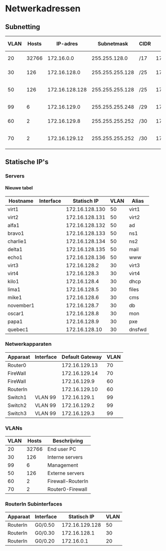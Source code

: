 # Netwerkadressen

## Subnetting

| VLAN  | Hosts | IP-adres       | Subnetmask      | CIDR | Default Gateway | Broadcast adres | Bruikbare adressen                |
|-------|-------|----------------|-----------------|------|-----------------|-----------------|-----------------------------------|
| 20    | 32766 | 172.16.0.0     | 255.255.128.0   | /17  | 172.16.0.1      | 172.16.127.255  | 172.16.0.1     -  172.16.127.254  |
| 30    | 126   | 172.16.128.0   | 255.255.255.128 | /25  | 172.16.128.1    | 172.16.128.127  | 172.16.128.1   -  172.16.128.126  |
| 50    | 126   | 172.16.128.128 | 255.255.255.128 | /25  | 172.16.128.129  | 172.16.128.255  | 172.16.128.129 -  172.16.128.254  |
| 99    | 6     | 172.16.129.0   | 255.255.255.248 | /29  | 172.16.129.1    | 172.16.129.7    | 172.16.129.1   -  172.16.129.6    |
| 60    | 2     | 172.16.129.8   | 255.255.255.252 | /30  | 172.16.129.9    | 172.16.129.11   | 172.16.129.9   -  172.16.129.10   |
| 70    | 2     | 172.16.129.12  | 255.255.255.252 | /30  | 172.16.129.13   | 172.16.129.15   | 172.16.129.13  -  172.16.129.14   |


## Statische IP's

### Servers

#### Nieuwe tabel

| Hostname  | Interface | Statisch IP    | VLAN | Alias  |
| --------- | --------- | -------------- | ---- | ------ |
| virt1     |           | 172.16.128.130 | 50   | virt1  |
| virt2     |           | 172.16.128.131 | 50   | virt2  |
| alfa1     |           | 172.16.128.132 | 50   | ad     |
| bravo1    |           | 172.16.128.133 | 50   | ns1    |
| charlie1  |           | 172.16.128.134 | 50   | ns2    |
| delta1    |           | 172.16.128.135 | 50   | mail   |
| echo1     |           | 172.16.128.136 | 50   | www    |
| virt3     |           | 172.16.128.2   | 30   | virt3  |
| virt4     |           | 172.16.128.3   | 30   | virt4  |
| kilo1     |           | 172.16.128.4   | 30   | dhcp   |
| lima1     |           | 172.16.128.5   | 30   | files  |
| mike1     |           | 172.16.128.6   | 30   | cms    |
| november1 |           | 172.16.128.7   | 30   | db     |
| oscar1    |           | 172.16.128.8   | 30   | mon    |
| papa1     |           | 172.16.128.9   | 30   | pxe    |
| quebec1   |           | 172.16.128.10  | 30   | dnsfwd |


### Netwerkapparaten

| Apparaat   | Interface | Default Gateway| VLAN |
|------------|-----------|----------------|------|
| Router0    |           | 172.16.129.13  | 70   |
| FireWall   |           | 172.16.129.14  | 70   |
| FireWall   |           | 172.16.129.9   | 60   |
| RouterIn   |           | 172.16.129.10  | 60   |
| Switch1    | VLAN 99   | 172.16.129.1   | 99   |
| Switch2    | VLAN 99   | 172.16.129.2   | 99   |
| Switch3    | VLAN 99   | 172.16.129.3   | 99   |



### VLANs

| VLAN | Hosts | Beschrijving      |
| ---- | ----- | ----------------- |
| 20   | 32766 | End user PC       |
| 30   | 126   | Interne servers   |
| 99   | 6     | Management        |
| 50   | 126   | Externe servers   |
| 60   | 2     | Firewall-RouterIn |
| 70   | 2     | Router0-Firewall  |

### RouterIn Subinterfaces

| Apparaat   | Interface | Statisch IP    | VLAN |
|------------|-----------|----------------|------|
| RouterIn   | G0/0.50   | 172.16.129.128 | 50   |
| RouterIn   | G0/0.30   | 172.16.128.1   | 30   |
| RouterIn   | G0/0.20   | 172.16.0.1     | 20   |

